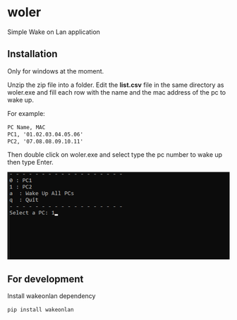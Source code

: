 # woler
Simple Wake on Lan application

## Installation

Only for windows at the moment. 

Unzip the zip file into a folder. 
Edit the **list.csv** file in the same directory as woler.exe and fill each row with the name and the mac address of the pc to wake up.

For example:

    PC Name, MAC
    PC1, '01.02.03.04.05.06'
    PC2, '07.08.08.09.10.11'

Then double click on woler.exe and select type the pc number to wake up then type Enter.

![cmd](docs/001_cmd.png)

## For development

Install wakeonlan dependency

    pip install wakeonlan